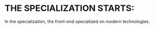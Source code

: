 # THE SPECIALIZATION STARTS:

In the specialization, the front-end specialized on modern technologies.
